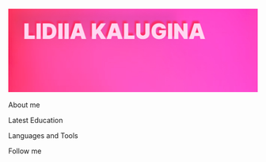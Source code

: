![Header](https://github.com/KLidya/KLidya/blob/main/Assets/Group%203.jpg)

About me

Latest Education

Languages and Tools

Follow me
